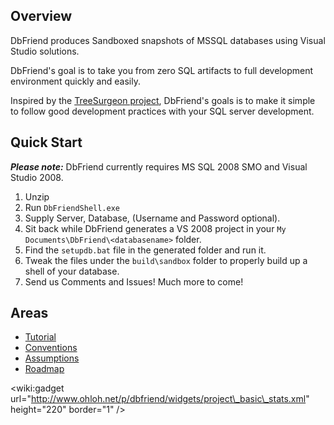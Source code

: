## Overview ##
DbFriend produces Sandboxed snapshots of MSSQL databases using Visual Studio solutions.

DbFriend's goal is to take you from zero SQL artifacts to full development environment quickly and easily.


Inspired by the [TreeSurgeon project](http://treesurgeon.codeplex.com), DbFriend's goals is to make it simple to follow good development practices with your SQL server development.


## Quick Start ##
**_Please note:_** DbFriend currently requires MS SQL 2008 SMO and Visual Studio 2008.

  1. Unzip
  1. Run `DbFriendShell.exe`
  1. Supply Server, Database, (Username and Password optional).
  1. Sit back while DbFriend generates a VS 2008 project in your `My Documents\DbFriend\<databasename>` folder.
  1. Find the `setupdb.bat` file in the generated folder and run it.
  1. Tweak the files under the `build\sandbox` folder to properly build up a shell of your database.
  1. Send us Comments and Issues! Much more to come!


## Areas ##
  * [Tutorial](Tutorial.md)
  * [Conventions](Conventions.md)
  * [Assumptions](Assumptions.md)
  * [Roadmap](Roadmap.md)


&lt;wiki:gadget url="http://www.ohloh.net/p/dbfriend/widgets/project\_basic\_stats.xml" height="220" border="1" /&gt;
